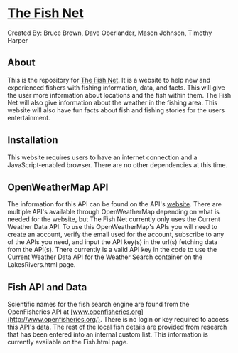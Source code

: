# [The Fish Net](https://devsketchcode.github.io/Capstone_TheFishNet/)
Created By: 
Bruce Brown,
Dave Oberlander,
Mason Johnson,
Timothy Harper

## About

This is the repository for [The Fish Net](https://devsketchcode.github.io/Capstone_TheFishNet/).  It is a website to help new and experienced fishers with fishing information, data, and facts.  This will give the user more information about locations and the fish within them.  The Fish Net will also give information about the weather in the fishing area.  This website will also have fun facts about fish and fishing stories for the users entertainment.

## Installation

This website requires users to have an internet connection and a JavaScript-enabled browser.  There are no other dependencies at this time.

## OpenWeatherMap API
The information for this API can be found on the API's [website](https://openweathermap.org/). There are multiple API's available through OpenWeatherMap depending on what is needed for the website, but The Fish Net currently only uses the Current Weather Data API. To use this OpenWeatherMap's APIs you will need to create an account, verify the email used for the account, subscribe to any of the APIs you need, and input the API key(s) in the url(s) fetching data from the API(s). There currently is a valid API key in the code to use the Current Weather Data API for the Weather Search container on the LakesRivers.html page. 

## Fish API and Data
Scientific names for the fish search engine are found from the OpenFisheries API at [www.openfisheries.org](http://www.openfisheries.org/).  There is no login or key required to access this API's data. The rest of the local fish details are provided from research that has been entered into an internal custom list.  This information is currently available on the Fish.html page.
